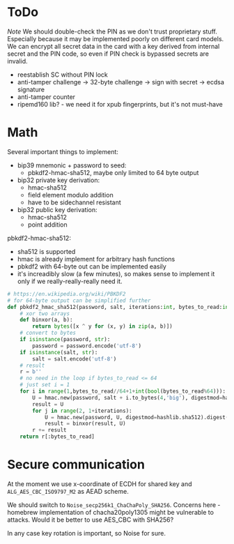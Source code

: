 # ToDo

*Note* We should double-check the PIN as we don't trust proprietary stuff. Especially because it may be implemented poorly on different card models.
We can encrypt all secret data in the card with a key derived from internal secret and the PIN code, so even if PIN check is bypassed secrets are invalid.

- reestablish SC without PIN lock
- anti-tamper challenge -> 32-byte challenge -> sign with secret -> ecdsa signature
- anti-tamper counter
- ripemd160 lib? - we need it for xpub fingerprints, but it's not must-have

# Math

Several important things to implement:
- bip39 mnemonic + password to seed:
  - pbkdf2-hmac-sha512, maybe only limited to 64 byte output
- bip32 private key derivation:
  - hmac-sha512
  - field element modulo addition
  - have to be sidechannel resistant
- bip32 public key derivation:
  - hmac-sha512
  - point addition

pbkdf2-hmac-sha512:
  - sha512 is supported
  - hmac is already implement for arbitrary hash functions
  - pbkdf2 with 64-byte out can be implemented easily
  - it's increadibly slow (a few minutes), so makes sense to implement it only if we really-really-really need it.

```py
# https://en.wikipedia.org/wiki/PBKDF2
# for 64-byte output can be simplified further
def pbkdf2_hmac_sha512(password, salt, iterations:int, bytes_to_read:int):
    # xor two arrays
    def binxor(a, b):
        return bytes([x ^ y for (x, y) in zip(a, b)])
    # convert to bytes
    if isinstance(password, str):
        password = password.encode('utf-8')
    if isinstance(salt, str):
        salt = salt.encode('utf-8')
    # result
    r = b''
    # no need in the loop if bytes_to_read <= 64
    # just set i = 1
    for i in range(1,bytes_to_read//64+1+int(bool(bytes_to_read%64))):
        U = hmac.new(password, salt + i.to_bytes(4,'big'), digestmod=hashlib.sha512).digest()
        result = U
        for j in range(2, 1+iterations):
            U = hmac.new(password, U, digestmod=hashlib.sha512).digest()
            result = binxor(result, U)
        r += result
    return r[:bytes_to_read]
```



# Secure communication

At the moment we use x-coordinate of ECDH for shared key and `ALG_AES_CBC_ISO9797_M2` as AEAD scheme.

We should switch to `Noise_secp256k1_ChaChaPoly_SHA256`. Concerns here - homebrew implementation of chacha20poly1305 might be vulnerable to attacks. Would it be better to use AES_CBC with SHA256?

In any case key rotation is important, so Noise for sure.